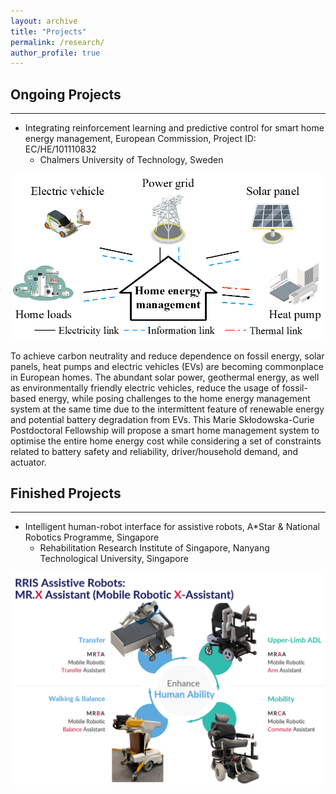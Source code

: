 ```yaml
---
layout: archive
title: "Projects"
permalink: /research/
author_profile: true
---
```



##  Ongoing Projects 

---------------
 
[//]: # (![MSCA.png]&#40;../images/MSCA.png&#41;)

* Integrating reinforcement learning and predictive control for smart home energy management, European Commission, Project ID: EC/HE/101110832
  * Chalmers University of Technology, Sweden
<p align="center">
<img src="../images/MSCA.png" alt="image" width="500" height="auto">
</p>
To achieve carbon neutrality and reduce dependence on fossil energy, solar panels, heat pumps and electric vehicles (EVs) are becoming commonplace in European homes. The abundant solar power, geothermal energy, as well as environmentally friendly electric vehicles, reduce the usage of fossil-based energy, while posing challenges to the home energy management system at the same time due to the intermittent feature of renewable energy and potential battery degradation from EVs. This Marie Skłodowska-Curie Postdoctoral Fellowship will propose a smart home management system to optimise the entire home energy cost while considering a set of constraints related to battery safety and reliability, driver/household demand, and actuator.


## Finished Projects

---

* Intelligent human-robot interface for assistive robots, A*Star & National Robotics Programme, Singapore
  * Rehabilitation Research Institute of Singapore, Nanyang Technological University, Singapore

<p align="center">
<img src="../images/RRIS.png" alt="image" width="500" height="auto">
</p>





